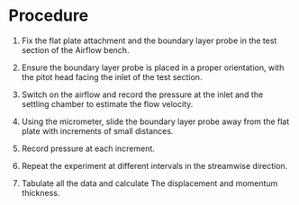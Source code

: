 # Procedure

1. Fix the flat plate attachment and the boundary layer probe in the test section of the Airflow bench.

2. Ensure the boundary layer probe is placed in a proper orientation, with the pitot head facing the inlet of the test section.

3. Switch on the airflow and record the pressure at the inlet and the settling chamber to estimate the flow velocity.

4. Using the micrometer, slide the boundary layer probe away from the flat plate with increments of small distances.

5. Record pressure at each increment.

6. Repeat the experiment at different intervals in the streamwise direction.

7. Tabulate all the data and calculate The displacement and momentum thickness.
